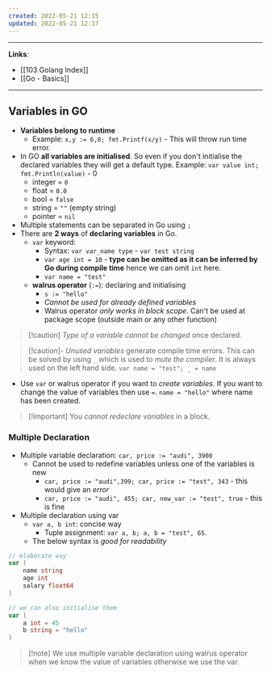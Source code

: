 ```yaml
---
created: 2022-05-21 12:15
updated: 2022-05-21 12:17
---
```

---
**Links**: 
- [[103 Golang Index]] 
- [[Go - Basics]]

---
## Variables in GO
- **Variables belong to runtime**
	- Example: `x,y := 6,0; fmt.Printf(x/y)` - This will throw run time error.
- In GO **all variables are initialised**. So even if you don't initialise the declared variables they will get a default type. Example: `var value int; fmt.Println(value)` - 0
	- integer = `0`
	- float = `0.0`
	- bool = `false`
	- string = `""` (empty string)
	- pointer = `nil`
- Multiple statements can be separated in Go using `;`
- There are **2 ways** of **declaring variables** in Go. 
	- `var` keyword: 
		- Syntax: `var var_name type` - `var test string`
		- `var age int = 10` - **type can be omitted as it can be inferred by Go during compile time** hence we can omit `int` here.
		- `var name = "test"`	
	- **walrus operator** (`:=`): declaring and initialising 
		- `s := "hello"`
		- *Cannot be used for already defined variables*
		- Walrus operator *only works in block scope*. Can't be used at package scope (outside main or any other function)

> [!caution] *Type of a variable cannot be changed* once declared.

> [!caution]- *Unused variables* generate compile time errors.
> This can be solved by using `_` which is used to *mute the compiler*. It is always used on the left hand side.
> `var name = "test"; _ = name` 

- Use `var` or walrus operator if you want to *create variables*. If you want to change the value of variables then use `=`. `name = "hello"` where name has been created.

> [!important] You *cannot redeclare variables* in a block.

### Multiple Declaration
- Multiple variable declaration: `car, price := "audi", 3900`
	- Cannot be used to redefine variables unless one of the variables is new
		- `car, price := "audi",399; car, price := "test", 343` - this would give an *error*
		- `car, price := "audi", 455; car, new_var := "test", true` - this is fine
- Multiple declaration using var
	- `var a, b int`: concise way
		- Tuple assignment: `var a, b; a, b = "test", 65`. 
	- The below syntax is *good for readability*
```go
// elaborate way
var (
	name string
	age int
	salary float64
)

// we can also initialise them
var (
	a int = 45
	b string = "hello"
)
```

> [!note] We use multiple variable declaration using walrus operator when we know the value of variables otherwise we use the var.